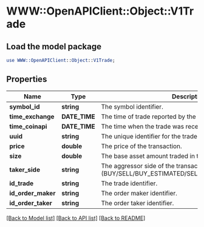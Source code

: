 # WWW::OpenAPIClient::Object::V1Trade

## Load the model package
```perl
use WWW::OpenAPIClient::Object::V1Trade;
```

## Properties
Name | Type | Description | Notes
------------ | ------------- | ------------- | -------------
**symbol_id** | **string** | The symbol identifier. | [optional] 
**time_exchange** | **DATE_TIME** | The time of trade reported by the exchange. | [optional] 
**time_coinapi** | **DATE_TIME** | The time when the trade was received by CoinAPI. | [optional] 
**uuid** | **string** | The unique identifier for the trade. | [optional] 
**price** | **double** | The price of the transaction. | [optional] 
**size** | **double** | The base asset amount traded in the transaction. | [optional] 
**taker_side** | **string** | The aggressor side of the transaction (BUY/SELL/BUY_ESTIMATED/SELL_ESTIMATED/UNKNOWN). | [optional] 
**id_trade** | **string** | The trade identifier. | [optional] 
**id_order_maker** | **string** | The order maker identifier. | [optional] 
**id_order_taker** | **string** | The order taker identifier. | [optional] 

[[Back to Model list]](../README.md#documentation-for-models) [[Back to API list]](../README.md#documentation-for-api-endpoints) [[Back to README]](../README.md)


